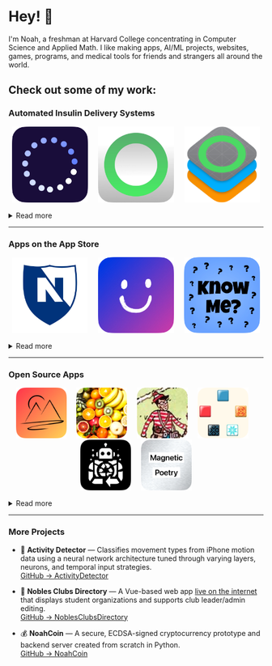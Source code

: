 # Hey! 👋
I'm Noah, a freshman at Harvard College concentrating in Computer Science and Applied Math. I like making apps, AI/ML projects, websites, games, programs, and medical tools for friends and strangers all around the world.

## Check out some of my work:


### Automated Insulin Delivery Systems

<p align="center">
  <a href="https://github.com/tidepool-org/Loop/commits/dev/?author=SwiftlyNoah"><img src="app_images/loop_1.png" alt="Loop 1" width="150px"></a>&nbsp;&nbsp;&nbsp;&nbsp;
  <a href="https://github.com/LoopKit/Loop/commits/dev/?author=SwiftlyNoah"><img src="app_images/loop_2.png" alt="Loop 2" width="150px"></a>&nbsp;&nbsp;&nbsp;&nbsp;
  <a href="https://github.com/LoopKit/LoopKit/commits/dev/?author=SwiftlyNoah"><img src="app_images/loop_3.png" alt="Loop 3" width="150px"></a>
</p>

<details>
  <summary>Read more</summary>
  I have worked on Loop, an automated insulin delivery system, both as an employee at <a href="https://www.tidepool.org">The Tidepool Project</a>, where I developed new features for the FDA-approved system Tidepool Loop, and as an open-source contributor to DIY Loop, which is used by more than 20,000 patients around the world. This project accounts for the majority of my commits on this website and is a pivotal part of who I am. Not only has it changed my life by helping to ease the burden of type 1 diabetes, but it has also taught me the power of code.
</details>


---

### Apps on the App Store

<p align="center">
  <a href="https://apps.apple.com/us/app/nobles-2-0/id1597945731"><img src="app_images/app_1.png" alt="App 1" width="150px"></a>&nbsp;&nbsp;&nbsp;&nbsp;
  <a href="https://apps.apple.com/us/app/happiness-hacker/id6469530403"><img src="app_images/app_2.png" alt="App 2" width="150px"></a>&nbsp;&nbsp;&nbsp;&nbsp;
  <a href="https://apps.apple.com/us/app/know-me-quiz-your-friends/id1526856498"><img src="app_images/app_3.png" alt="App 3" width="150px"></a>
</p>

<details>
  <summary>Read more</summary>
  These apps, published on the Apple App Store by Noble and Greenough School and Appier LLC, respectively, were programmed by me and are available free of charge. They consist of an all-encompassing system to improve the lives of students and teachers, a daily diary and mood tracker built to improve happiness, and finally a fun, social-networking game where users take quizzes about themselves and send them to their friends to determine who knows them best. The apps have over 8,000 downloads, 2 million total sessions, and hundreds of daily active users. While my apps span a variety of categories, each one was built with love and purpose to brighten the lives of others.
</details>


---

### Open Source Apps

<p align="center">
  <a href="https://github.com/SwiftlyNoah/CapstoneMachineLearning"><img src="app_images/app_4.png" alt="App 4" width="100px"></a>&nbsp;&nbsp;&nbsp;&nbsp;
  <a href="https://github.com/SwiftlyNoah/FruitDetector"><img src="app_images/app_5.png" alt="App 5" width="100px"></a>&nbsp;&nbsp;&nbsp;&nbsp;
  <a href="https://github.com/SwiftlyNoah/WheresWaldo"><img src="app_images/app_6.png" alt="App 6" width="100px"></a>&nbsp;&nbsp;&nbsp;&nbsp;
  <a href="https://github.com/SwiftlyNoah/AzulScoring"><img src="app_images/app_7.png" alt="App 7" width="100px"></a>&nbsp;&nbsp;&nbsp;&nbsp;
  <a href="https://github.com/SwiftlyNoah/RecycleBot"><img src="app_images/app_8.png" alt="App 8" width="100px"></a>&nbsp;&nbsp;&nbsp;&nbsp;
  <a href="https://github.com/SwiftlyNoah/MagneticPoetry"><img src="app_images/app_9.png" alt="App 9" width="100px"></a>
</p>

<details>
  <summary>Read more</summary>
  I value open-source projects as a way to give back to the community that has helped me throughout my coding journey. These apps are not yet on the App Store, but are still my beloved original creations. Many of these projects are AI-focused, as it is a particular interest of mine within the field of computer science.
</details>

---

### More Projects

- 🏃 **Activity Detector** — Classifies movement types from iPhone motion data using a neural network architecture tuned through varying layers, neurons, and temporal input strategies.  
  [GitHub → ActivityDetector](https://github.com/SwiftlyNoah/ActivityDetector)

- 🏫 **Nobles Clubs Directory** — A Vue-based web app [live on the internet](nobilis.nobles.edu/clubs) that displays student organizations and supports club leader/admin editing.  
  [GitHub → NoblesClubsDirectory](https://github.com/SwiftlyNoah/NoblesClubsDirectory) 

- 💰 **NoahCoin** — A secure, ECDSA-signed cryptocurrency prototype and backend server created from scratch in Python.  
  [GitHub → NoahCoin](https://github.com/SwiftlyNoah/NoahCoin)

